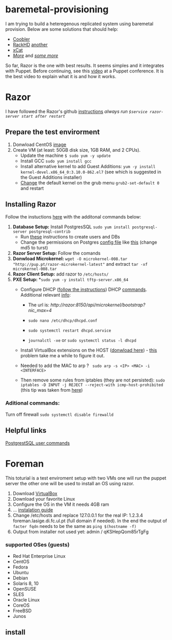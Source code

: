 # baremetal-provisioning

I am trying to build a heteregenous replicated system using baremetal provision. 
Below are some solutions that should help:
* [Coobler](http://cobbler.github.io/manuals/quickstart/)
* [RackHD](https://github.com/rackhd/rackhd) [another](https://rackhd.readthedocs.io/en/latest/rackhd_overview.html)
* [xCat](http://xcat.org/)
* [*More*](https://devops.com/flap-part-1-server-provisioning/) and [*some more*](https://www.cyberciti.biz/tips/server-provisioning-software.html)

So far, Razor is the one with best results. 
It seems simples and it integrates with Puppet.
Before continuing, see this [video](https://www.youtube.com/watch?v=cR1bOg0IU5U) at a Puppet conference. 
It is the best video to explain what it is and how it works. 

# Razor
I have followed the Razor's github [instructions](https://github.com/puppetlabs/razor-server)
*always run ```$service razor-server start after restart```*
## Prepare the test envirorment
1. Donwload CentOS [image](http://isoredirect.centos.org/centos/7/isos/x86_64/CentOS-7-x86_64-DVD-1804.iso) 
2. Create VM (at least: 50GB disk size, 1GB RAM, and 2 CPUs).
	* Update the machine ```$ sudo yum -y update```
	* Install GCC ```sudo yum install gcc```
	* Install alternative kernel to add Guest Additions: ```yum -y install kernel-devel.x86_64_0:3.10.0-862.el7``` (see which is suggested in the Guest Additions installer)
	* [Change](https://www.thegeekdiary.com/centos-rhel-7-change-default-kernel-boot-with-old-kernel/) the default kernel on the grub menu ```grub2-set-default 0``` and restart

## Installing Razor
Follow the instuctions [here](https://github.com/puppetlabs/razor-server/wiki/Installation) with the additonal commands below:
1. **Database Setup:** Install PostgresSQL ```sudo yum install postgresql-server postgresql-contrib```
	* Run [these](https://www.linode.com/docs/databases/postgresql/how-to-install-postgresql-relational-databases-on-centos-7/) instructions to create users and DBs
	* Change the permissions on Postgres [config file](https://unix.stackexchange.com/a/234334) like [this](https://stackoverflow.com/a/18664239/5077205) (change md5 to turst)
2. **Razor Server Setup:** Follow the comands 
3. **Donwload Microkernel:** ```wget -O microkernel-008.tar "http://pup.pt/razor-microkernel-latest"``` and extract  ```tar -xf microkernel-008.tar```
4. **Razor Client Setup:** add razor to ```/etc/hosts/```
5. **PXE Setup:**
	*```sudo yum -y install tftp-server.x86_64```
	* Configure DHCP ([follow the instructions](https://www.tecmint.com/install-dhcp-server-in-centos-rhel-fedora/)) DHCP [commands](https://www.cyberciti.biz/faq/starting-stopping-restarting-dhcpd-in-fedora-linux/). Additional relevant [info](https://technodrone.blogspot.com/2013/11/razor-dhcp-and-tftp.html):
		* The url is: *http://razor:8150/api/microkernel/bootstrap?nic_max=4*

		* ```sudo nano /etc/dhcp/dhcpd.conf```

		* ```sudo systemctl restart dhcpd.service```

		* ```journalctl -xe``` or  ```sudo systemctl status -l dhcpd```
	
	* Install VirtualBox extensions on the HOST ([donwload here](https://www.virtualbox.org/wiki/Downloads])) - [this](https://linuxacademy.com/community/posts/show/topic/7812-pxe-server-problem) problem take me a while to figure it out.
	* Needed to add the MAC to arp ? ``` sudo arp -s <IP> <MAC> -i <INTERFACE>```
	* Then remove some rules from iptables (they are not persisted):  ```sudo iptables -D INPUT -j REJECT --reject-with icmp-host-prohibited``` (this tip was taken from [here](https://openstack.nimeyo.com/88925/openstack-neutron-icmp-host-unreachable-admin-prohibited))

### Aditional commands:
Turn off firewall ```sudo systemctl disable firewalld```

## Helpful links
[PostgrestSQL user commands](https://www.digitalocean.com/community/tutorials/how-to-use-roles-and-manage-grant-permissions-in-postgresql-on-a-vps--2)

# Foreman

This toturial is a test enviroment setup with two VMs one will run the puppet server the other one will be used to install an OS using razor. 

1. Download [VirtualBox](https://www.virtualbox.org/wiki/Linux_Downloads)
2. Download your favorite Linux 
3. Configure the OS in the VM it needs 4GB ram
4. ... [instalation guide](https://www.theforeman.org/introduction.html)
5. Change /etc/hosts and replace 127.0.0.1 for the real IP: 1.2.3.4 foreman.lasige.di.fc.ul.pt (full domain if needed). 
In the end the output of ```facter fqdn``` needs to be the same as ```ping $(hostname -f)```
6. Output from installer not used yet: admin / qKSHepQom85rTgFg 


### supported OSes (guests)
* Red Hat Enterprise Linux 
* CentOS
* Fedora
* Ubuntu
* Debian
* Solaris 8, 10
* OpenSUSE  
* SLES 
* Oracle Linux
* CoreOS
* FreeBSD
* Junos

## install 


